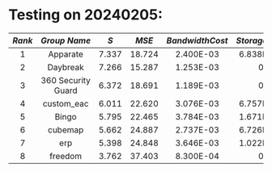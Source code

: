 # Testing on 20240205:
<div align="center">

| $Rank$ |       $Group ~ Name$       |  $S$  | $MSE$  | $Bandwidth Cost$ | $Storage Cost$ | $Computation Cost$ |
|:------:|:--------------------------:|:-----:|:------:|:----------------:|:--------------:|:------------------:|
|   1    |          Apparate          | 7.337 | 18.724 |    2.400E-03     |   6.838E-07    |         0          | 
|   2    |          Daybreak          | 7.266 | 15.287 |    1.253E-03     |       0        |      3.34E-03      | 
|   3    |     360 Security Guard     | 6.372 | 18.691 |    1.189E-03     |       0        |      3.34E-03      |
|   4    |         custom_eac         | 6.011 | 22.620 |    3.076E-03     |   6.757E-07    |         0          | 
|   5    |           Bingo            | 5.795 | 22.465 |    3.784E-03     |   1.671E-06    |         0          | 
|   6    |          cubemap           | 5.662 | 24.887 |    2.737E-03     |   6.726E-07    |         0          | 
|   7    |            erp             | 5.398 | 24.848 |    3.646E-03     |   1.022E-06    |         0          |
|   8    |          freedom           | 3.762 | 37.403 |    8.300E-04     |       0        |      3.34E-03      | 

</div>
